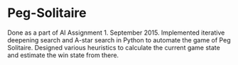 # Peg-Solitaire
Done as a part of AI Assignment 1. September 2015. Implemented iterative deepening search and A-star search in Python to automate the game of Peg Solitaire. Designed various heuristics to calculate the current game state and estimate the win state from there.
